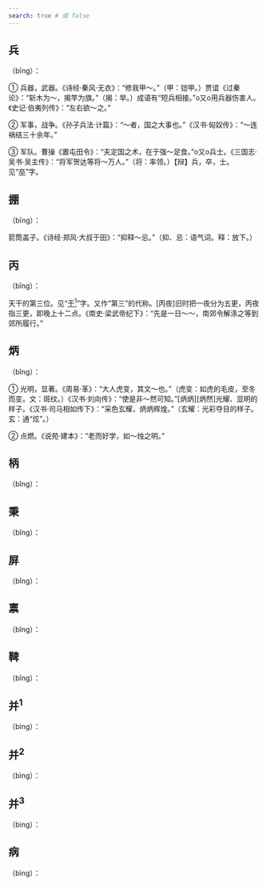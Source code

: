 ```yaml
---
search: true # 或 false
---
```


## 兵

（bīng）：

➀ 兵器，武器。《诗经·秦风·无衣》：“修我甲～。”（甲：铠甲。）贾谊《过秦论》：“斩木为～，揭竿为旗。”（揭：举。）成语有“短兵相接。”o又o用兵器伤害人。《史记·伯夷列传》：“左右欲～之。”

➁ 军事，战争。《孙子兵法·计篇》：“～者，国之大事也。”《汉书·匈奴传》：“～连祸结三十余年。”

➂ 军队。曹操《置屯田令》：“夫定国之术，在于强～足食。”o又o兵士。《三国志·吴书·吴主传》：“将军贺达等将～万人。”（将：率领。）【辩】兵，卒，士。见“[卒](../Z/zu#卒)”字。

## 掤

（bīng）：

箭筒盖子。《诗经·郑风·大叔于田》：“抑释～忌。”（抑、忌：语气词。释：放下。）

## 丙

（bǐng）：

天干的第三位。见“[干<sup>1</sup>](../G/gan#干1)”字。又作“第三”的代称。[丙夜]旧时把一夜分为五更，丙夜指三更，即晚上十二点。《南史·梁武帝纪下》：“先是一日～～，南郊令解涤之等到郊所履行。”

## 炳

（bǐng）：

➀ 光明，显著。《周易·革》：“大人虎变，其文～也。”（虎变：如虎的毛皮，至冬而变。文：斑纹。）《汉书·刘向传》：“使是非～然可知。”[炳炳][炳然]光耀、显明的样子。《汉书·司马相如传下》：“采色玄耀，炳炳辉煌。”（玄耀：光彩夺目的样子。玄：通“炫”。）

➁ 点燃。《说苑·建本》：“老而好学，如～烛之明。”

## 柄

（bǐng）：

## 秉

（bǐng）：

## 屏

（bǐng）：

## 禀

（bǐng）：

## 鞞

（bǐng）：

## 并<sup>1</sup>

（bìng）：

## 并<sup>2</sup>

（bìng）：

## 并<sup>3</sup>

（bìng）：

## 病

（bìng）：